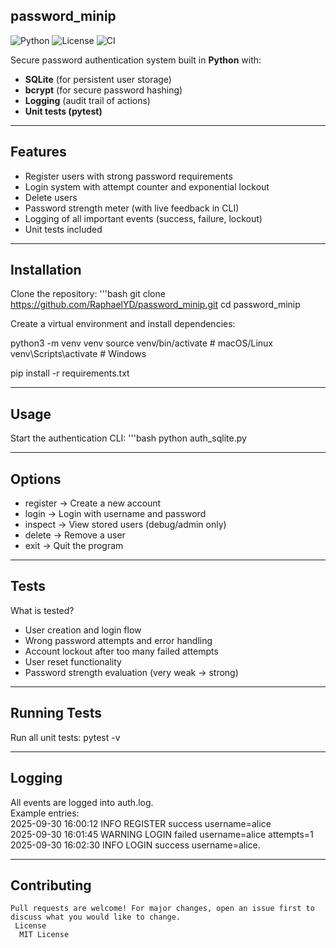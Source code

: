 ## password_minip
![Python](https://img.shields.io/badge/python-3.10%2B-blue)
![License](https://img.shields.io/badge/license-MIT-green)
![CI](https://github.com/RaphaelYD/password_minip/actions/workflows/python-app.yml/badge.svg)

Secure password authentication system built in **Python** with:
- **SQLite** (for persistent user storage)
- **bcrypt** (for secure password hashing)
- **Logging** (audit trail of actions)
- **Unit tests (pytest)**
  
---

##  Features
- Register users with strong password requirements  
- Login system with attempt counter and exponential lockout  
- Delete users  
- Password strength meter (with live feedback in CLI)  
- Logging of all important events (success, failure, lockout)  
- Unit tests included  

---

##  Installation

Clone the repository:
'''bash 
git clone https://github.com/RaphaelYD/password_minip.git
cd password_minip

Create a virtual environment and install dependencies:

python3 -m venv venv
source venv/bin/activate   # macOS/Linux
venv\Scripts\activate      # Windows

pip install -r requirements.txt

---

##  Usage

Start the authentication CLI:
'''bash
python auth_sqlite.py

---

##  Options

- register → Create a new account
- login → Login with username and password
- inspect → View stored users (debug/admin only)
- delete → Remove a user
- exit → Quit the program

---

## Tests

  What is tested?  
  
  - User creation and login flow  
  - Wrong password attempts and error handling  
  - Account lockout after too many failed attempts  
  - User reset functionality  
  - Password strength evaluation (very weak → strong)  

---

## Running Tests

  Run all unit tests:
    pytest -v

---

## Logging

  All events are logged into auth.log.  
    Example entries:  
      2025-09-30 16:00:12 INFO REGISTER success username=alice  
      2025-09-30 16:01:45 WARNING LOGIN failed username=alice attempts=1  
      2025-09-30 16:02:30 INFO LOGIN success username=alice.  

---

## Contributing

    Pull requests are welcome! For major changes, open an issue first to discuss what you would like to change.
     License
      MIT License
















